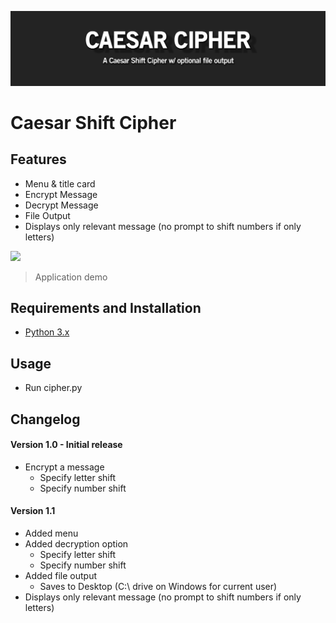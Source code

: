 ![](readme_files/banner.png)

# Caesar Shift Cipher

## Features
 - Menu & title card
 - Encrypt Message
 - Decrypt Message
 - File Output
 - Displays only relevant message (no prompt to shift numbers if only letters)

![](readme_files/demo.gif)
> Application demo

## Requirements and Installation
 - [Python 3.x](https://www.python.org/)

## Usage
 - Run cipher.py

## Changelog
#### Version 1.0 - Initial release
 - Encrypt a message
    - Specify letter shift
    - Specify number shift
#### Version 1.1
 - Added menu
 - Added decryption option
    - Specify letter shift
    - Specify number shift
 - Added file output
    - Saves to Desktop (C:\ drive on Windows for current user)
 - Displays only relevant message (no prompt to shift numbers if only letters)